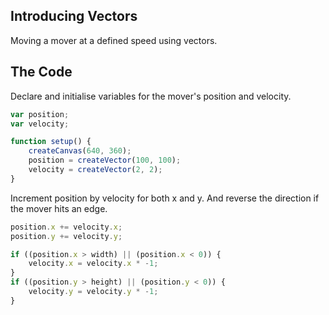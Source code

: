 ## Introducing Vectors

Moving a mover at a defined speed using vectors.

## The Code

Declare and initialise variables for the mover's position and velocity.

```js
var position;
var velocity;

function setup() {
	createCanvas(640, 360);
	position = createVector(100, 100);
	velocity = createVector(2, 2);
}
```

Increment position by velocity for both x and y. And reverse the direction if the mover hits an edge.

```js
position.x += velocity.x;
position.y += velocity.y;

if ((position.x > width) || (position.x < 0)) {
	velocity.x = velocity.x * -1;
}
if ((position.y > height) || (position.y < 0)) {
	velocity.y = velocity.y * -1;
}
```